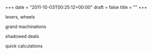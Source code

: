 +++
date = "2011-10-03T00:25:12+00:00"
draft = false
title = ""
+++
<p>levers, wheels</p>&#13;
<p>grand machinations</p>&#13;
<p>shadowed deals</p>&#13;
<p>quick calculations</p> 
